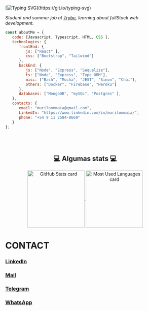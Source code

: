 [![Typing SVG](https://readme-typing-svg.herokuapp.com?color=%2336BCF7&size=30&center=true&vCenter=true&width=1000&lines=Welcome+to+my+profile!)](https://git.io/typing-svg)


<p><em>Student and summer job at <a href="https://betrybe.com">Trybe</a>, learning about fullStack web development. </br>
</em></p>


```javascript
const aboutMe = {
   code: [Javascript, Typescript, HTML, CSS ],
   technologies: {
      frontEnd: {
         js: ["React" ],
         css: ["Bootstrap", "Tailwind"]
      },
      backEnd: {
         js: ["Node", "Express", "Sequelize"],
         ts: ["Node", "Express", "Type ORM"],
         misc: ["Bash", "Mocha", "JEST", "Sinon", "Chai"],
         others: ["Docker", "Firebase", "Heroku"]
      },
      databases: ["MongoDB", "mySQL", "Postgres" ],
   },
   contacts: {
      email: "muriloommaia@gmail.com",
      LinkedIn: "https://www.linkedin.com/in/murilommaia/",
      phone: "+54 9 11 2584-8669"
   }
};
```

</br></br>

<div align="center">
   <h2>💻 Algumas stats 💻 </h2>
   
  <a href="https://github.com/muriloommaia">
    <img
      alt="GitHub Stats card"
      align="center"
      height="180em"
      src="https://github-readme-stats.vercel.app/api?username=muriloommaia&count_private=true&custom_title=GitHub Stats&hide=issues&hide_rank=true&include_all_commits=true&show_icons=true&theme=react"
    />
  </a>
  <a href="https://github.com/muriloommaia">
    <img
      alt="Most Used Languages card"
      align="center"
      height="180em"
      src="https://github-readme-stats.vercel.app/api/top-langs/?username=muriloommaia&layout=compact&theme=react"
    />
  </a>
</div>

# CONTACT

### [LinkedIn](https://www.linkedin.com/in/murilommaia/)

### [Mail](mailto:muriloommaia@gmail.com)

### [Telegram](https://t.me/MuriloMMaia)

### [WhatsApp](https://wa.me/5491125848669)


<br />
